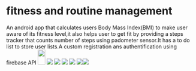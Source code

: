 # fitness and routine management
An android app that calculates users Body Mass Index(BMI) to make user aware of its
fitness level,it also helps user to get fit by providing a steps tracker that counts number of steps using padometer sensor.It has
a to do list to store user lists.A custom registration ans authentification using firebase API
<img src="project pics/bmi/1.png" width=20 height=40>
<img src="project pics/bmi/2.png"  >
<img src="project pics/bmi/3.png"  >
<img src="project pics/bmi/4.png"  >
<img src="project pics/bmi/5.png"  >
<img src="project pics/bmi/6.png"  ><img src="project pics/bmi/7.png"  >
